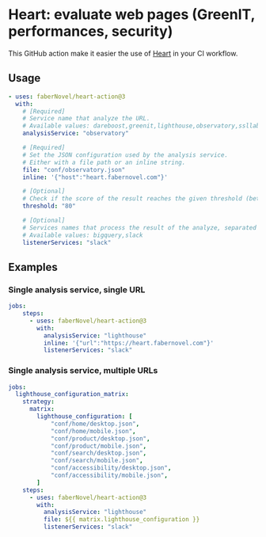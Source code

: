 # Heart: evaluate web pages (GreenIT, performances, security)

This GitHub action make it easier the use of [Heart](https://heart.fabernovel.com) in your CI workflow.

## Usage

```yaml
- uses: faberNovel/heart-action@3
  with:
    # [Required]
    # Service name that analyze the URL.
    # Available values: dareboost,greenit,lighthouse,observatory,ssllabs-server
    analysisService: "observatory"

    # [Required]
    # Set the JSON configuration used by the analysis service.
    # Either with a file path or an inline string.
    file: "conf/observatory.json"
    inline: '{"host":"heart.fabernovel.com"}'

    # [Optional]
    # Check if the score of the result reaches the given threshold (between 0 and 100).
    threshold: "80"

    # [Optional]
    # Services names that process the result of the analyze, separated by commas.
    # Available values: bigquery,slack
    listenerServices: "slack"
```

## Examples

### Single analysis service, single URL

```yaml
jobs:
    steps:
      - uses: faberNovel/heart-action@3
        with:
          analysisService: "lighthouse"
          inline: '{"url":"https://heart.fabernovel.com"}'
          listenerServices: "slack"

```

### Single analysis service, multiple URLs

```yaml
jobs:
  lighthouse_configuration_matrix:
    strategy:
      matrix:
        lighthouse_configuration: [
            "conf/home/desktop.json",
            "conf/home/mobile.json",
            "conf/product/desktop.json",
            "conf/product/mobile.json",
            "conf/search/desktop.json",
            "conf/search/mobile.json",
            "conf/accessibility/desktop.json",
            "conf/accessibility/mobile.json",
        ]
    steps:
      - uses: faberNovel/heart-action@3
        with:
          analysisService: "lighthouse"
          file: ${{ matrix.lighthouse_configuration }}
          listenerServices: "slack"

```